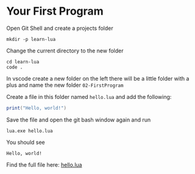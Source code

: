 # Your First Program

Open Git Shell and create a projects folder

```
mkdir -p learn-lua
```

Change the current directory to the new folder

```
cd learn-lua
code .
```

In vscode create a new folder on the left there will be a little folder with a plus and name the new folder `02-FirstProgram`

Create a file in this folder named `hello.lua` and add the following:

```lua
print("Hello, world!")
```

Save the file and open the git bash window again and run

```
lua.exe hello.lua
```

You should see

```
Hello, world!
```

Find the full file here: [hello.lua](https://github.com/gideonw/teach-jesse-lua/blob/gh-pages/02-first-program/hello.lua)

